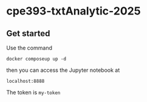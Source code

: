 # cpe393-txtAnalytic-2025

## Get started

Use the command

```
docker composeup up -d
```

then you can access the Jupyter notebook at

```
localhost:8888
```

The token is `my-token`

